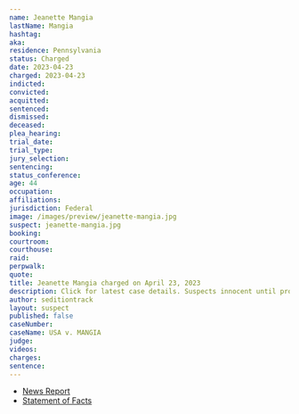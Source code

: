 ```yaml
---
name: Jeanette Mangia
lastName: Mangia
hashtag:
aka:
residence: Pennsylvania
status: Charged
date: 2023-04-23
charged: 2023-04-23
indicted:
convicted:
acquitted:
sentenced:
dismissed:
deceased:
plea_hearing:
trial_date:
trial_type:
jury_selection:
sentencing:
status_conference:
age: 44
occupation:
affiliations:
jurisdiction: Federal
image: /images/preview/jeanette-mangia.jpg
suspect: jeanette-mangia.jpg
booking:
courtroom:
courthouse:
raid:
perpwalk:
quote:
title: Jeanette Mangia charged on April 23, 2023
description: Click for latest case details. Suspects innocent until proven guilty.
author: seditiontrack
layout: suspect
published: false
caseNumber:
caseName: USA v. MANGIA
judge:
videos:
charges:
sentence:
---
```


- [News Report](https://www.pennlive.com/news/2023/04/central-pa-woman-kicked-capitol-police-officer-in-the-groin-on-jan-6-fbi.html)
- [Statement of Facts](https://s3.documentcloud.org/documents/23791216/pastucci-and-mangia.pdf)
